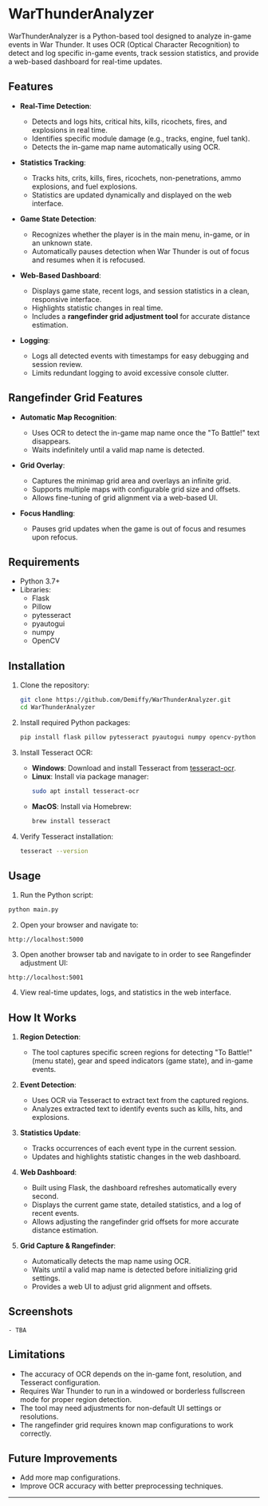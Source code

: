 # WarThunderAnalyzer

WarThunderAnalyzer is a Python-based tool designed to analyze in-game events in War Thunder. It uses OCR (Optical Character Recognition) to detect and log specific in-game events, track session statistics, and provide a web-based dashboard for real-time updates.

## Features

- **Real-Time Detection**:
  - Detects and logs hits, critical hits, kills, ricochets, fires, and explosions in real time.
  - Identifies specific module damage (e.g., tracks, engine, fuel tank).
  - Detects the in-game map name automatically using OCR.

- **Statistics Tracking**:
  - Tracks hits, crits, kills, fires, ricochets, non-penetrations, ammo explosions, and fuel explosions.
  - Statistics are updated dynamically and displayed on the web interface.

- **Game State Detection**:
  - Recognizes whether the player is in the main menu, in-game, or in an unknown state.
  - Automatically pauses detection when War Thunder is out of focus and resumes when it is refocused.

- **Web-Based Dashboard**:
  - Displays game state, recent logs, and session statistics in a clean, responsive interface.
  - Highlights statistic changes in real time.
  - Includes a **rangefinder grid adjustment tool** for accurate distance estimation.

- **Logging**:
  - Logs all detected events with timestamps for easy debugging and session review.
  - Limits redundant logging to avoid excessive console clutter.

## Rangefinder Grid Features

- **Automatic Map Recognition**:
  - Uses OCR to detect the in-game map name once the "To Battle!" text disappears.
  - Waits indefinitely until a valid map name is detected.

- **Grid Overlay**:
  - Captures the minimap grid area and overlays an infinite grid.
  - Supports multiple maps with configurable grid size and offsets.
  - Allows fine-tuning of grid alignment via a web-based UI.

- **Focus Handling**:
  - Pauses grid updates when the game is out of focus and resumes upon refocus.

## Requirements

- Python 3.7+
- Libraries:
  - Flask
  - Pillow
  - pytesseract
  - pyautogui
  - numpy
  - OpenCV

## Installation

1. Clone the repository:
   ```bash
   git clone https://github.com/Demiffy/WarThunderAnalyzer.git
   cd WarThunderAnalyzer
   ```

2. Install required Python packages:
   ```bash
   pip install flask pillow pytesseract pyautogui numpy opencv-python
   ```

3. Install Tesseract OCR:
   - **Windows**: Download and install Tesseract from [tesseract-ocr](https://github.com/tesseract-ocr/tesseract).
   - **Linux**: Install via package manager:
     ```bash
     sudo apt install tesseract-ocr
     ```
   - **MacOS**: Install via Homebrew:
     ```bash
     brew install tesseract
     ```

4. Verify Tesseract installation:
   ```bash
   tesseract --version
   ```

## Usage

1. Run the Python script:
  ```bash
  python main.py
   ```
   
2. Open your browser and navigate to:
  ```
  http://localhost:5000
  ```

 3. Open another browser tab and navigate to in order to see Rangefinder adjustment UI:
   ```
   http://localhost:5001
   ```

4. View real-time updates, logs, and statistics in the web interface.

## How It Works

1. **Region Detection**:
   - The tool captures specific screen regions for detecting "To Battle!" (menu state), gear and speed indicators (game state), and in-game events.

2. **Event Detection**:
   - Uses OCR via Tesseract to extract text from the captured regions.
   - Analyzes extracted text to identify events such as kills, hits, and explosions.

3. **Statistics Update**:
   - Tracks occurrences of each event type in the current session.
   - Updates and highlights statistic changes in the web dashboard.

4. **Web Dashboard**:
   - Built using Flask, the dashboard refreshes automatically every second.
   - Displays the current game state, detailed statistics, and a log of recent events.
   - Allows adjusting the rangefinder grid offsets for more accurate distance estimation.

5. **Grid Capture & Rangefinder**:
   - Automatically detects the map name using OCR.
   - Waits until a valid map name is detected before initializing grid settings.
   - Provides a web UI to adjust grid alignment and offsets.

## Screenshots

    - TBA

## Limitations

- The accuracy of OCR depends on the in-game font, resolution, and Tesseract configuration.
- Requires War Thunder to run in a windowed or borderless fullscreen mode for proper region detection.
- The tool may need adjustments for non-default UI settings or resolutions.
- The rangefinder grid requires known map configurations to work correctly.

## Future Improvements

- Add more map configurations.
- Improve OCR accuracy with better preprocessing techniques.

---
